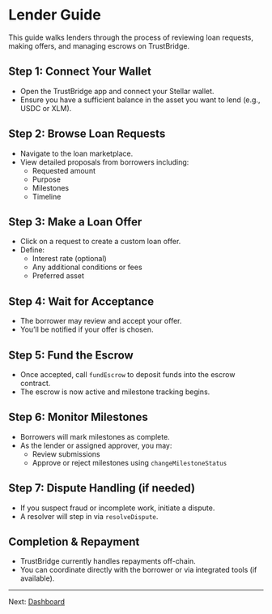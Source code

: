# Lender Guide

This guide walks lenders through the process of reviewing loan requests, making offers, and managing escrows on TrustBridge.

## Step 1: Connect Your Wallet

- Open the TrustBridge app and connect your Stellar wallet.
- Ensure you have a sufficient balance in the asset you want to lend (e.g., USDC or XLM).

## Step 2: Browse Loan Requests

- Navigate to the loan marketplace.
- View detailed proposals from borrowers including:
  - Requested amount
  - Purpose
  - Milestones
  - Timeline

## Step 3: Make a Loan Offer

- Click on a request to create a custom loan offer.
- Define:
  - Interest rate (optional)
  - Any additional conditions or fees
  - Preferred asset

## Step 4: Wait for Acceptance

- The borrower may review and accept your offer.
- You’ll be notified if your offer is chosen.

## Step 5: Fund the Escrow

- Once accepted, call `fundEscrow` to deposit funds into the escrow contract.
- The escrow is now active and milestone tracking begins.

## Step 6: Monitor Milestones

- Borrowers will mark milestones as complete.
- As the lender or assigned approver, you may:
  - Review submissions
  - Approve or reject milestones using `changeMilestoneStatus`

## Step 7: Dispute Handling (if needed)

- If you suspect fraud or incomplete work, initiate a dispute.
- A resolver will step in via `resolveDispute`.

## Completion & Repayment

- TrustBridge currently handles repayments off-chain.
- You can coordinate directly with the borrower or via integrated tools (if available).

---

Next: [Dashboard](dashboard.md)
